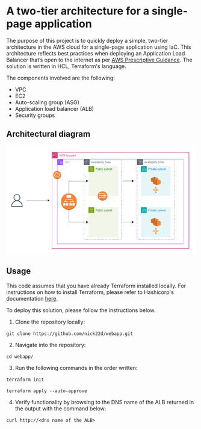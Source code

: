 # A two-tier architecture for a single-page application

The purpose of this project is to quickly deploy a simple, two-tier architecture in the AWS cloud for a single-page application using IaC. This architecture reflects best practices when deploying an Application Load Balancer that’s open to the internet as per [AWS Prescriptive Guidance](https://docs.aws.amazon.com/prescriptive-guidance/latest/load-balancer-stickiness/subnets-routing.html). The solution is written in HCL, Terraform's language.

The components involved are the following:

* VPC
* EC2
* Auto-scaling group (ASG)
* Application load balancer (ALB)
* Security groups

## Architectural diagram
![Diagram](images/diagram.png)


## Usage
This code assumes that you have already Terraform installed locally. For instructions on how to install Terraform, please refer to Hashicorp's documentation [here](https://developer.hashicorp.com/terraform/install).

To deploy this solution, please follow the instructions below.
  
1) Clone the repository locally:

```
git clone https://github.com/nick22d/webapp.git
```

2) Navigate into the repository:

```
cd webapp/
```

3) Run the following commands in the order written:

```
terraform init
```

```
terraform apply --auto-approve
```

4) Verify functionality by browsing to the DNS name of the ALB returned in the output with the command below:

```
curl http://<dns name of the ALB>
```  
